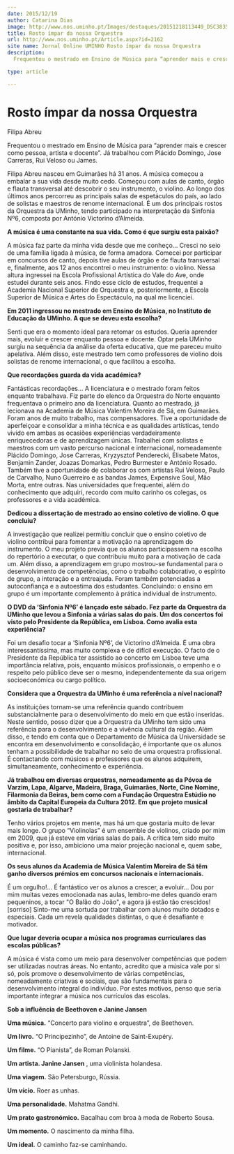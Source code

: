 ```yaml
---
date: 2015/12/19
author: Catarina Dias
image: http://www.nos.uminho.pt/Images/destaques/20151218113449_DSC3835copy.jpg
title: Rosto ímpar da nossa Orquestra
url: http://www.nos.uminho.pt/Article.aspx?id=2162
site name: Jornal Online UMINHO Rosto ímpar da nossa Orquestra
description: 
  Frequentou o mestrado em Ensino de Música para “aprender mais e crescer como pessoa, artista e docente”. Já trabalhou com Plácido Domingo, Jose Carreras, Rui Veloso ou James.

type: article

---
```

# Rosto ímpar da nossa Orquestra




Filipa Abreu

Frequentou o mestrado em Ensino de Música para “aprender mais e crescer como pessoa, artista e docente”. Já trabalhou com Plácido Domingo, Jose Carreras, Rui Veloso ou James.

Filipa Abreu nasceu em Guimarães há 31 anos. A música começou a embalar a sua vida desde muito cedo. Começou com aulas de canto, órgão e flauta transversal até descobrir o seu instrumento, o violino. Ao longo dos últimos anos percorreu as principais salas de espetáculos do país, ao lado de solistas e maestros de renome internacional. É um dos principais rostos da Orquestra da UMinho, tendo participado na interpretação da Sinfonia Nº6, composta por António Victorino d’Almeida.



**A música é uma constante na sua vida. Como é que surgiu esta paixão?** 

A música faz parte da minha vida desde que me conheço... Cresci no seio de uma família ligada à música, de forma amadora. Comecei por participar em concursos de canto, depois tive aulas de órgão e de flauta transversal e, finalmente, aos 12 anos encontrei o meu instrumento: o violino. Nessa altura ingressei na Escola Profissional Artística do Vale do Ave, onde estudei durante seis anos. Findo esse ciclo de estudos, frequentei a Academia Nacional Superior de Orquestra e, posteriormente, a Escola Superior de Música e Artes do Espectáculo, na qual me licenciei.



**Em 2011 ingressou no mestrado em Ensino de Música, no Instituto de Educação da UMinho. A que se deveu esta escolha?** 

Senti que era o momento ideal para retomar os estudos. Queria aprender mais, evoluir e crescer enquanto pessoa e docente. Optar pela UMinho surgiu na sequência da análise da oferta educativa, que me pareceu muito apelativa. Além disso, este mestrado tem como professores de violino dois solistas de renome internacional, o que facilitou a escolha.



**Que recordações guarda da vida académica?** 

Fantásticas recordações... A licenciatura e o mestrado foram feitos enquanto trabalhava. Fiz parte do elenco da Orquestra do Norte enquanto frequentava o primeiro ano da licenciatura. Quanto ao mestrado, já lecionava na Academia de Música Valentim Moreira de Sá, em Guimarães. Foram anos de muito trabalho, mas compensadores. Tive a oportunidade de aperfeiçoar e consolidar a minha técnica e as qualidades artísticas, tendo vivido em ambas as ocasiões experiências verdadeiramente enriquecedoras e de aprendizagem únicas. Trabalhei com solistas e maestros com um vasto percurso nacional e internacional, nomeadamente Plácido Domingo, Jose Carreras, Kryzysztof Penderecki, Elisabete Matos, Benjamin Zander, Joazas Domarkas, Pedro Burmester e António Rosado. Também tive a oportunidade de colaborar os com artistas Rui Veloso, Paulo de Carvalho, Nuno Guerreiro e as bandas James, Expensive Soul, Mão Morta, entre outras. Nas universidades que frequentei, além do conhecimento que adquiri, recordo com muito carinho os colegas, os professores e a vida académica.


**Dedicou a dissertação de mestrado ao ensino coletivo de violino. O que concluiu?** 

A investigação que realizei permitiu concluir que o ensino coletivo de violino contribui para fomentar a motivação na aprendizagem do instrumento. O meu projeto previa que os alunos participassem na escolha do repertório a executar, o que contribuiu muito para a motivação de cada um. Além disso, a aprendizagem em grupo mostrou-se fundamental para o desenvolvimento de competências, como o trabalho colaborativo, o espírito de grupo, a interação e a entreajuda. Foram também potenciadas a autoconfiança e a autoestima dos estudantes. Concluindo: o ensino em grupo é um importante complemento à prática individual de instrumento. 



**O DVD da ‘Sinfonia Nº6’ é lançado este sábado. Fez parte da Orquestra da UMinho que levou a Sinfonia a várias salas do país. Um dos concertos foi visto pelo Presidente da República, em Lisboa. Como avalia esta experiência?** 

Foi um desafio tocar a ‘Sinfonia Nº6’, de Victorino d’Almeida. É uma obra interessantíssima, mas muito complexa e de difícil execução. O facto de o Presidente da República ter assistido ao concerto em Lisboa teve uma importância relativa, pois, enquanto músicos profissionais, o empenho e o respeito pelo público deve ser o mesmo, independentemente da sua origem socioeconómica ou cargo político.



**Considera que a Orquestra da UMinho é uma referência a nível nacional?** 

As instituições tornam-se uma referência quando contribuem substancialmente para o desenvolvimento do meio em que estão inseridas. Neste sentido, posso dizer que a Orquestra da UMinho tem sido uma referência para o desenvolvimento e a vivência cultural da região. Além disso, e tendo em conta que o Departamento de Música da Universidade se encontra em desenvolvimento e consolidação, é importante que os alunos tenham a possibilidade de trabalhar no seio de uma orquestra profissional. É contactando com músicos e professores que os alunos adquirem, simultaneamente, conhecimento e experiência.



**Já trabalhou em diversas orquestras, nomeadamente as da Póvoa de Varzim, Lapa, Algarve, Madeira, Braga, Guimarães, Norte, Cine Nomine, Filarmonia da Beiras, bem como com a Fundação Orquestra Estúdio no âmbito da Capital Europeia da Cultura 2012. Em que projeto musical gostaria de trabalhar?** 

Tenho vários projetos em mente, mas há um que gostaria muito de levar mais longe. O grupo “Violinolas” é um ensemble de violinos, criado por mim em 2009, que já esteve em várias salas do país. A crítica tem sido muito positiva e, por isso, ambiciono uma maior projeção nacional e, quem sabe, internacional.



**Os seus alunos da Academia de Música Valentim Moreira de Sá têm ganho diversos prémios em concursos nacionais e internacionais.** 

É um orgulho!... É fantástico ver os alunos a crescer, a evoluir... Dou por mim muitas vezes emocionada nas aulas, lembro-me deles quando eram pequeninos, a tocar "O Balão do João", e agora já estão tão crescidos! [sorriso] Sinto-me uma sortuda por trabalhar com alunos muito dotados e especiais. Cada um revela qualidades distintas, o que é desafiante e motivador.



**Que lugar deveria ocupar a música nos programas curriculares das escolas públicas?** 

A música é vista como um meio para desenvolver competências que podem ser utilizadas noutras áreas. No entanto, acredito que a música vale por si só, pois promove o desenvolvimento de várias competências, nomeadamente criativas e sociais, que são fundamentais para o desenvolvimento integral do indivíduo. Por estes motivos, penso que seria importante integrar a música nos currículos das escolas.

**Sob a influência de Beethoven e Janine Jansen** 



**Uma música.** “Concerto para violino e orquestra”, de Beethoven.

**Um livro.** “O Principezinho”, de Antoine de Saint-Exupéry.

**Um filme.**  “O Pianista”, de Roman Polanski.

**Um artista. Janine Jansen** , uma violinista holandesa.

**Uma viagem.** São Petersburgo, Rússia.

**Um vício.** Roer as unhas.

**Uma personalidade.** Mahatma Gandhi.

**Um prato gastronómico.** Bacalhau com broa à moda de Roberto Sousa.

**Um momento.** O nascimento da minha filha.

**Um ideal.** O caminho faz-se caminhando.
